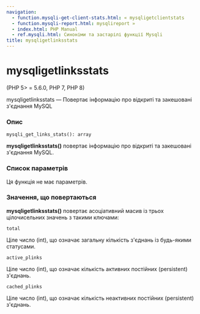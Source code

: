 ```yaml
---
navigation:
  - function.mysqli-get-client-stats.html: « mysqligetclientstats
  - function.mysqli-report.html: mysqlireport »
  - index.html: PHP Manual
  - ref.mysqli.html: Синоніми та застарілі функції Mysqli
title: mysqligetlinksstats
---
```

# mysqligetlinksstats

(PHP 5> = 5.6.0, PHP 7, PHP 8)

mysqligetlinksstats — Повертає інформацію про відкриті та закешовані з'єднання MySQL

### Опис

```methodsynopsis
mysqli_get_links_stats(): array
```

**mysqligetlinksstats()** повертає інформацію про відкриті та закешовані з'єднання MySQL.

### Список параметрів

Ця функція не має параметрів.

### Значення, що повертаються

**mysqligetlinksstats()** повертає асоціативний масив із трьох цілочисельних значень з такими ключами:

`total`

Ціле число (int), що означає загальну кількість з'єднань із будь-якими статусами.

`active_plinks`

Ціле число (int), що означає кількість активних постійних (persistent) з'єднань.

`cached_plinks`

Ціле число (int), що означає кількість неактивних постійних (persistent) з'єднань.
